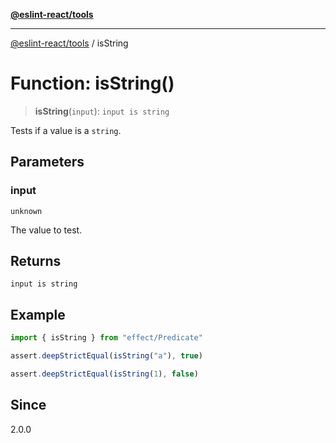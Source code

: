 [**@eslint-react/tools**](../README.md)

***

[@eslint-react/tools](../README.md) / isString

# Function: isString()

> **isString**(`input`): `input is string`

Tests if a value is a `string`.

## Parameters

### input

`unknown`

The value to test.

## Returns

`input is string`

## Example

```ts
import { isString } from "effect/Predicate"

assert.deepStrictEqual(isString("a"), true)

assert.deepStrictEqual(isString(1), false)
```

## Since

2.0.0

